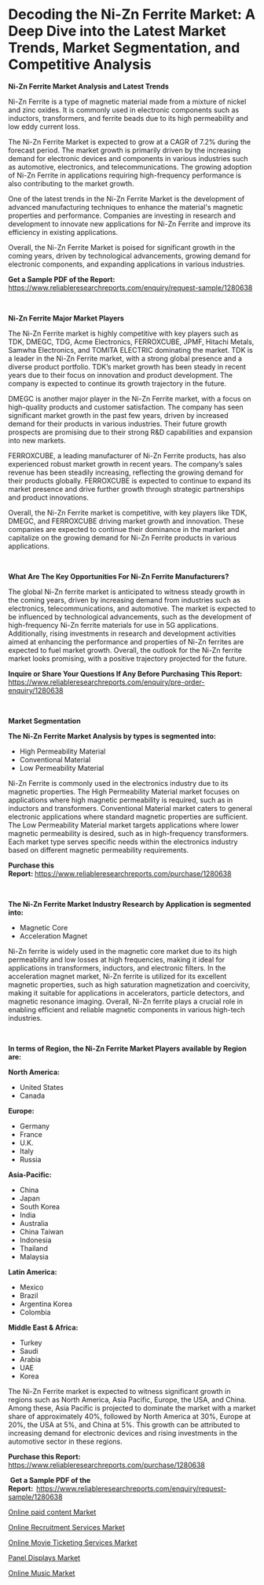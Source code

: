 <p><h1>Decoding the Ni-Zn Ferrite Market: A Deep Dive into the Latest Market Trends, Market Segmentation, and Competitive Analysis</h1></p><p><strong>Ni-Zn Ferrite Market Analysis and Latest Trends</strong></p>
<p><p>Ni-Zn Ferrite is a type of magnetic material made from a mixture of nickel and zinc oxides. It is commonly used in electronic components such as inductors, transformers, and ferrite beads due to its high permeability and low eddy current loss.</p><p>The Ni-Zn Ferrite Market is expected to grow at a CAGR of 7.2% during the forecast period. The market growth is primarily driven by the increasing demand for electronic devices and components in various industries such as automotive, electronics, and telecommunications. The growing adoption of Ni-Zn Ferrite in applications requiring high-frequency performance is also contributing to the market growth.</p><p>One of the latest trends in the Ni-Zn Ferrite Market is the development of advanced manufacturing techniques to enhance the material's magnetic properties and performance. Companies are investing in research and development to innovate new applications for Ni-Zn Ferrite and improve its efficiency in existing applications.</p><p>Overall, the Ni-Zn Ferrite Market is poised for significant growth in the coming years, driven by technological advancements, growing demand for electronic components, and expanding applications in various industries.</p></p>
<p><strong>Get a Sample PDF of the Report:&nbsp;</strong> <a href="https://www.reliableresearchreports.com/enquiry/request-sample/1280638">https://www.reliableresearchreports.com/enquiry/request-sample/1280638</a></p>
<p>&nbsp;</p>
<p><strong>Ni-Zn Ferrite Major Market Players</strong></p>
<p><p>The Ni-Zn Ferrite market is highly competitive with key players such as TDK, DMEGC, TDG, Acme Electronics, FERROXCUBE, JPMF, Hitachi Metals, Samwha Electronics, and TOMITA ELECTRIC dominating the market. TDK is a leader in the Ni-Zn Ferrite market, with a strong global presence and a diverse product portfolio. TDK’s market growth has been steady in recent years due to their focus on innovation and product development. The company is expected to continue its growth trajectory in the future.</p><p>DMEGC is another major player in the Ni-Zn Ferrite market, with a focus on high-quality products and customer satisfaction. The company has seen significant market growth in the past few years, driven by increased demand for their products in various industries. Their future growth prospects are promising due to their strong R&D capabilities and expansion into new markets.</p><p>FERROXCUBE, a leading manufacturer of Ni-Zn Ferrite products, has also experienced robust market growth in recent years. The company’s sales revenue has been steadily increasing, reflecting the growing demand for their products globally. FERROXCUBE is expected to continue to expand its market presence and drive further growth through strategic partnerships and product innovations.</p><p>Overall, the Ni-Zn Ferrite market is competitive, with key players like TDK, DMEGC, and FERROXCUBE driving market growth and innovation. These companies are expected to continue their dominance in the market and capitalize on the growing demand for Ni-Zn Ferrite products in various applications.</p></p>
<p>&nbsp;</p>
<p><strong>What Are The Key Opportunities For Ni-Zn Ferrite Manufacturers?</strong></p>
<p><p>The global Ni-Zn ferrite market is anticipated to witness steady growth in the coming years, driven by increasing demand from industries such as electronics, telecommunications, and automotive. The market is expected to be influenced by technological advancements, such as the development of high-frequency Ni-Zn ferrite materials for use in 5G applications. Additionally, rising investments in research and development activities aimed at enhancing the performance and properties of Ni-Zn ferrites are expected to fuel market growth. Overall, the outlook for the Ni-Zn ferrite market looks promising, with a positive trajectory projected for the future.</p></p>
<p><strong>Inquire or Share Your Questions If Any Before Purchasing This Report:</strong> <a href="https://www.reliableresearchreports.com/enquiry/pre-order-enquiry/1280638">https://www.reliableresearchreports.com/enquiry/pre-order-enquiry/1280638</a></p>
<p>&nbsp;</p>
<p><strong>Market Segmentation</strong></p>
<p><strong>The Ni-Zn Ferrite Market Analysis by types is segmented into:</strong></p>
<p><ul><li>High Permeability Material</li><li>Conventional Material</li><li>Low Permeability Material</li></ul></p>
<p><p>Ni-Zn Ferrite is commonly used in the electronics industry due to its magnetic properties. The High Permeability Material market focuses on applications where high magnetic permeability is required, such as in inductors and transformers. Conventional Material market caters to general electronic applications where standard magnetic properties are sufficient. The Low Permeability Material market targets applications where lower magnetic permeability is desired, such as in high-frequency transformers. Each market type serves specific needs within the electronics industry based on different magnetic permeability requirements.</p></p>
<p><strong>Purchase this Report:&nbsp;</strong><a href="https://www.reliableresearchreports.com/purchase/1280638">https://www.reliableresearchreports.com/purchase/1280638</a></p>
<p>&nbsp;</p>
<p><strong>The Ni-Zn Ferrite Market Industry Research by Application is segmented into:</strong></p>
<p><ul><li>Magnetic Core</li><li>Acceleration Magnet</li></ul></p>
<p><p>Ni-Zn ferrite is widely used in the magnetic core market due to its high permeability and low losses at high frequencies, making it ideal for applications in transformers, inductors, and electronic filters. In the acceleration magnet market, Ni-Zn ferrite is utilized for its excellent magnetic properties, such as high saturation magnetization and coercivity, making it suitable for applications in accelerators, particle detectors, and magnetic resonance imaging. Overall, Ni-Zn ferrite plays a crucial role in enabling efficient and reliable magnetic components in various high-tech industries.</p></p>
<p>&nbsp;</p>
<p><strong>In terms of Region, the Ni-Zn Ferrite Market Players available by Region are:</strong></p>
<p>
    <p> <strong> North America: </strong>
        <ul>
            <li>United States</li>
            <li>Canada</li>
        </ul>
        </p> 
    <p> <strong> Europe: </strong>
        <ul>
            <li>Germany</li>
            <li>France</li>
            <li>U.K.</li>
            <li>Italy</li>
            <li>Russia</li>
        </ul>
        </p> 
    <p> <strong> Asia-Pacific: </strong>
        <ul>
            <li>China</li>
            <li>Japan</li>
            <li>South Korea</li>
            <li>India</li>
            <li>Australia</li>
            <li>China Taiwan</li>
            <li>Indonesia</li>
            <li>Thailand</li>
            <li>Malaysia</li>
        </ul>
        </p> 
    <p> <strong> Latin America: </strong>
        <ul>
            <li>Mexico</li>
            <li>Brazil</li>
            <li>Argentina Korea</li>
            <li>Colombia</li>
        </ul>
        </p> 
    <p> <strong> Middle East & Africa: </strong>
        <ul>
            <li>Turkey</li>
            <li>Saudi</li>
            <li>Arabia</li>
            <li>UAE</li>
            <li>Korea</li>
        </ul>
    </p>
    </p>
<p><p>The Ni-Zn Ferrite market is expected to witness significant growth in regions such as North America, Asia Pacific, Europe, the USA, and China. Among these, Asia Pacific is projected to dominate the market with a market share of approximately 40%, followed by North America at 30%, Europe at 20%, the USA at 5%, and China at 5%. This growth can be attributed to increasing demand for electronic devices and rising investments in the automotive sector in these regions.</p></p>
<p><strong>Purchase this Report: </strong><a href="https://www.reliableresearchreports.com/purchase/1280638">https://www.reliableresearchreports.com/purchase/1280638</a></p>
<p>&nbsp;<strong>Get a Sample PDF of the Report:&nbsp;&nbsp;</strong><a href="https://www.reliableresearchreports.com/enquiry/request-sample/1280638">https://www.reliableresearchreports.com/enquiry/request-sample/1280638</a></p>
<p><strong></strong></p>
<p><p><a href="https://medium.com/p/61a888d855bb/edit">Online paid content Market</a></p><p><a href="https://medium.com/p/e3690bcf07f8/edit">Online Recruitment Services Market</a></p><p><a href="https://medium.com/p/9b282265ab2b/edit">Online Movie Ticketing Services Market</a></p><p><a href="https://medium.com/p/0f125931ad80/edit">Panel Displays Market</a></p><p><a href="https://medium.com/p/5253fbf02d03/edit">Online Music Market</a></p></p>